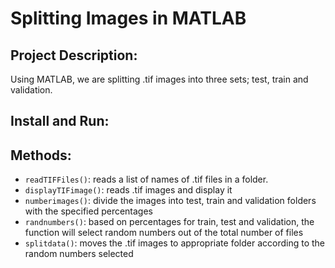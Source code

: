 # Splitting Images in MATLAB

## Project Description:
Using MATLAB, we are splitting .tif images into three sets; test, train and validation. 

## Install and Run:

## Methods:

- ```readTIFFiles()```: reads a list of names of .tif files in a folder.
- ```displayTIFimage()```: reads .tif images and display it
- ```numberimages()```: divide the images into test, train and validation folders with the specified percentages
- ```randnumbers()```: based on percentages for train, test and validation, the function will select random numbers out of the total number of files
- ```splitdata()```: moves the .tif images to appropriate folder according to the random numbers selected
